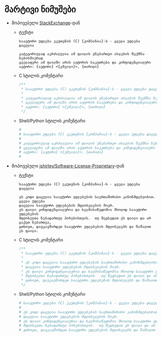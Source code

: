 # მარტივი ნიმუშები

- მოპოვებული [StackExchange](https://softwareengineering.stackexchange.com/a/68150)-დან

  - ტექსტი

    ```text
    საავტორო უფლება ეკუთვნის (C) {კომპანია}-ს - ყველა უფლება დაცულია

    კატეგორიულად აკრძალულია ამ ფაილის უნებართვო ასლების შექმნა ნებისმიერად
    ყველაფერი ამ ფაილში არის ავტორის საკუთრება და კონფიდენციალური
    ავტორი: {ავტორი} <{ემეილი}>, {თარიღი}
    ```

  - C სტილის კომენტარი

    ```C
    /** 
     * საავტორო უფლება (C) ეკუთვნის {კომპანია}-ს - ყველა უფლება დაცულია
     *
     * კატეგორიულად აკრძალულია ამ ფაილის უნებართვო ასლების შექმნა ნებისმიერად
     * ყველაფერი ამ ფაილში არის ავტორის საკუთრება და კონფიდენციალური
     * ავტორი: {ავტორი} <{ემეილი}>, {თარიღი}
     */
    ```

  - Shell/Python სტილის კომენტარი

    ```Python
    #
    # საავტორო უფლება (C) ეკუთვნის {კომპანია}-ს - ყველა უფლება დაცულია
    # 
    # კატეგორიულად აკრძალულია ამ ფაილის უნებართვო ასლების შექმნა ნებისმიერად
    # ყველაფერი ამ ფაილში არის ავტორის საკუთრება და კონფიდენციალური
    # ავტორი: {ავტორი} <{ემეილი}>, {თარიღი}
    # 
    ```

- მოპოვებული [jshirley/Software-License-Proprietary](https://github.com/jshirley/Software-License-Proprietary/blob/master/lib/Software/License/Proprietary.pm)-დან

  - ტექსტი

    ```text
    საავტორო უფლება (C) ეკუთვნის {კომპანია}-ს - ყველა უფლება დაცულია

    ეს კოდი დაცულია საავტორო უფლებების საერთაშორისო კანონმდებლობით.  ყველა უფლება
    დაცულია საავტორო უფლებების მფლობელების მიერ.
    ეს ფაილი კონფიდენციალურია და ხელმისაწვდომია მხოლოდ საავტორო უფლებების
    მფლობელთა ნებადართულ პირებისთვის.  თუ შეგხვდათ ეს ფაილი და არ გაქვთ ნებართვა,
    გთხოვთ, დაუკავშირდეთ საავტორო უფლებების მფლობელებს და წაშალოთ ეს ფაილი.
    ```

  - C სტილის კომენტარი

    ```C
    /**
     * საავტორო უფლება (C) ეკუთვნის {კომპანია}-ს - ყველა უფლება დაცულია
     * 
     * ეს კოდი დაცულია საავტორო უფლებების საერთაშორისო კანონმდებლობით.  ყველა უფლება
     * დაცულია საავტორო უფლებების მფლობელების მიერ.
     * ეს ფაილი კონფიდენციალურია და ხელმისაწვდომია მხოლოდ საავტორო უფლებების
     * მფლობელთა ნებადართულ პირებისთვის.  თუ შეგხვდათ ეს ფაილი და არ გაქვთ ნებართვა,
     * გთხოვთ, დაუკავშირდეთ საავტორო უფლებების მფლობელებს და წაშალოთ ეს ფაილი.
     */
    ```

  - Shell/Python სტილის კომენტარი

    ```Python
    # საავტორო უფლება (C) ეკუთვნის {კომპანია}-ს - ყველა უფლება დაცულია
    # 
    # ეს კოდი დაცულია საავტორო უფლებების საერთაშორისო კანონმდებლობით.  ყველა უფლება
    # დაცულია საავტორო უფლებების მფლობელების მიერ.
    # ეს ფაილი კონფიდენციალურია და ხელმისაწვდომია მხოლოდ საავტორო უფლებების
    # მფლობელთა ნებადართულ პირებისთვის.  თუ შეგხვდათ ეს ფაილი და არ გაქვთ ნებართვა,
    # გთხოვთ, დაუკავშირდეთ საავტორო უფლებების მფლობელებს და წაშალოთ ეს ფაილი.
    ```
